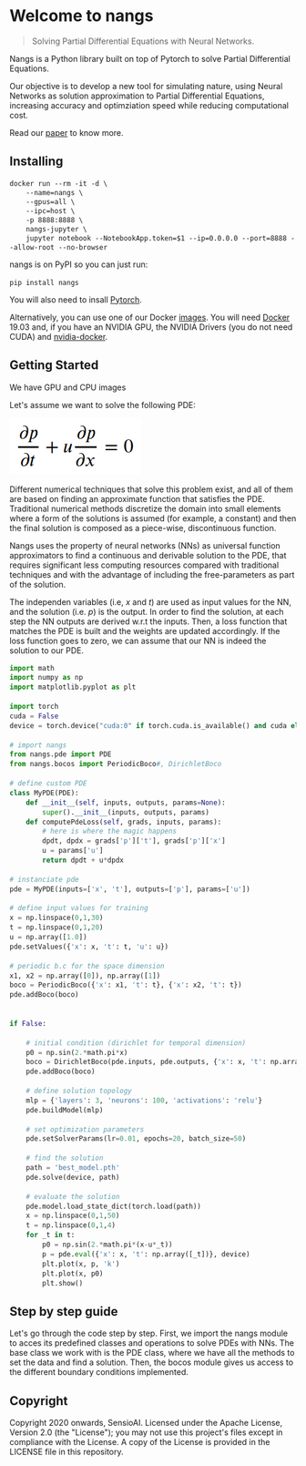 <!--

#################################################
### THIS FILE WAS AUTOGENERATED! DO NOT EDIT! ###
#################################################
# file to edit: index.ipynb
# command to build the docs after a change: nbdev_build_docs

-->

# Welcome to nangs

> Solving Partial Differential Equations with Neural Networks.


Nangs is a Python library built on top of Pytorch to solve Partial Differential Equations.

Our objective is to develop a new tool for simulating nature, using Neural Networks as solution approximation to Partial Differential Equations, increasing accuracy and optimziation speed while reducing computational cost.

Read our [paper](https://arxiv.org/abs/1912.04737) to know more.

## Installing

```
docker run --rm -it -d \
    --name=nangs \
    --gpus=all \
    --ipc=host \
    -p 8888:8888 \
    nangs-jupyter \
    jupyter notebook --NotebookApp.token=$1 --ip=0.0.0.0 --port=8888 --allow-root --no-browser
```

nangs is on PyPI so you can just run:

`pip install nangs`

You will also need to insall [Pytorch](https://pytorch.org/).

Alternatively, you can use one of our Docker [images](https://hub.docker.com/repository/docker/sensioai/nangs). You will need [Docker](https://docs.docker.com/install/) 19.03 and, if you have an NVIDIA GPU, the NVIDIA Drivers (you do not need CUDA) and [nvidia-docker](https://github.com/NVIDIA/nvidia-docker). 

## Getting Started

We have GPU and CPU images

Let's assume we want to solve the following PDE:

![adv1d](pics/adv1d.png)

Different numerical techniques that solve this problem exist, and all of them are based on finding an approximate function that satisfies the PDE. Traditional numerical methods discretize the domain into small elements where a form of the solutions is assumed (for example, a constant) and then the final solution is composed as a piece-wise, discontinuous function.

Nangs uses the property of neural networks (NNs) as universal function approximators to find a continuous and derivable solution to the PDE, that requires significant less computing resources compared with traditional techniques and with the advantage of including the free-parameters as part of the solution.

The independen variables (i.e, *x* and *t*) are used as input values for the NN, and the solution (i.e. *p*) is the output. In order to find the solution, at each step the NN outputs are derived w.r.t the inputs. Then, a loss function that matches the PDE is built and the weights are updated accordingly. If the loss function goes to zero, we can assume that our NN is indeed the solution to our PDE.
<div class="codecell" markdown="1">
<div class="input_area" markdown="1">

```python
import math
import numpy as np 
import matplotlib.pyplot as plt 

import torch
cuda = False
device = torch.device("cuda:0" if torch.cuda.is_available() and cuda else "cpu")

# import nangs
from nangs.pde import PDE
from nangs.bocos import PeriodicBoco#, DirichletBoco

# define custom PDE
class MyPDE(PDE):
    def __init__(self, inputs, outputs, params=None):
        super().__init__(inputs, outputs, params)
    def computePdeLoss(self, grads, inputs, params): 
        # here is where the magic happens
        dpdt, dpdx = grads['p']['t'], grads['p']['x']
        u = params['u']
        return dpdt + u*dpdx
    
# instanciate pde
pde = MyPDE(inputs=['x', 't'], outputs=['p'], params=['u'])

# define input values for training
x = np.linspace(0,1,30)
t = np.linspace(0,1,20)
u = np.array([1.0])
pde.setValues({'x': x, 't': t, 'u': u})

# periodic b.c for the space dimension
x1, x2 = np.array([0]), np.array([1])
boco = PeriodicBoco({'x': x1, 't': t}, {'x': x2, 't': t})
pde.addBoco(boco)


if False:

    # initial condition (dirichlet for temporal dimension)
    p0 = np.sin(2.*math.pi*x)
    boco = DirichletBoco(pde.inputs, pde.outputs, {'x': x, 't': np.array([0])}, {'p': p0})
    pde.addBoco(boco)

    # define solution topology
    mlp = {'layers': 3, 'neurons': 100, 'activations': 'relu'}
    pde.buildModel(mlp)

    # set optimization parameters
    pde.setSolverParams(lr=0.01, epochs=20, batch_size=50)

    # find the solution
    path = 'best_model.pth'
    pde.solve(device, path) 

    # evaluate the solution
    pde.model.load_state_dict(torch.load(path))
    x = np.linspace(0,1,50)
    t = np.linspace(0,1,4)
    for _t in t:
        p0 = np.sin(2.*math.pi*(x-u*_t))
        p = pde.eval({'x': x, 't': np.array([_t])}, device)
        plt.plot(x, p, 'k')
        plt.plot(x, p0)
        plt.show()
```

</div>

</div>

## Step by step guide

Let's go through the code step by step. First, we import the nangs module to acces its predefined classes and operations to solve PDEs with NNs. The base class we work with is the PDE class, where we have all the methods to set the data and find a solution. Then, the bocos module gives us access to the different boundary conditions implemented.

## Copyright

Copyright 2020 onwards, SensioAI. Licensed under the Apache License, Version 2.0 (the "License"); you may not use this project's files except in compliance with the License. A copy of the License is provided in the LICENSE file in this repository.
